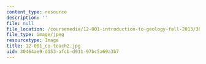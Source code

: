 ```yaml
---
content_type: resource
description: ''
file: null
file_location: /coursemedia/12-001-introduction-to-geology-fall-2013/30464ae9d153afcbd91197bc5a69a3b7_12-001_co-teach2.jpg
file_type: image/jpeg
resourcetype: Image
title: 12-001_co-teach2.jpg
uid: 30464ae9-d153-afcb-d911-97bc5a69a3b7
---
```

